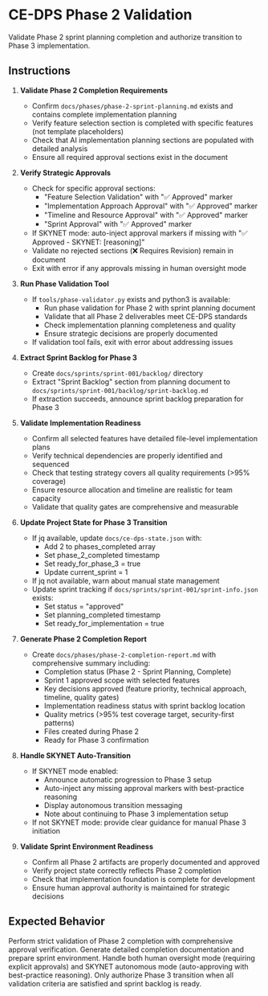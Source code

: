 # CE-DPS Phase 2 Validation

Validate Phase 2 sprint planning completion and authorize transition to Phase 3 implementation.

## Instructions

1. **Validate Phase 2 Completion Requirements**
   - Confirm `docs/phases/phase-2-sprint-planning.md` exists and contains complete implementation planning
   - Verify feature selection section is completed with specific features (not template placeholders)
   - Check that AI implementation planning sections are populated with detailed analysis
   - Ensure all required approval sections exist in the document

2. **Verify Strategic Approvals**
   - Check for specific approval sections:
     - "Feature Selection Validation" with "✅ Approved" marker
     - "Implementation Approach Approval" with "✅ Approved" marker  
     - "Timeline and Resource Approval" with "✅ Approved" marker
     - "Sprint Approval" with "✅ Approved" marker
   - If SKYNET mode: auto-inject approval markers if missing with "✅ Approved - SKYNET: [reasoning]"
   - Validate no rejected sections (❌ Requires Revision) remain in document
   - Exit with error if any approvals missing in human oversight mode

3. **Run Phase Validation Tool**
   - If `tools/phase-validator.py` exists and python3 is available:
     - Run phase validation for Phase 2 with sprint planning document
     - Validate that all Phase 2 deliverables meet CE-DPS standards
     - Check implementation planning completeness and quality
     - Ensure strategic decisions are properly documented
   - If validation tool fails, exit with error about addressing issues

4. **Extract Sprint Backlog for Phase 3**
   - Create `docs/sprints/sprint-001/backlog/` directory
   - Extract "Sprint Backlog" section from planning document to `docs/sprints/sprint-001/backlog/sprint-backlog.md`
   - If extraction succeeds, announce sprint backlog preparation for Phase 3

5. **Validate Implementation Readiness**
   - Confirm all selected features have detailed file-level implementation plans
   - Verify technical dependencies are properly identified and sequenced  
   - Check that testing strategy covers all quality requirements (>95% coverage)
   - Ensure resource allocation and timeline are realistic for team capacity
   - Validate that quality gates are comprehensive and measurable

6. **Update Project State for Phase 3 Transition**
   - If jq available, update `docs/ce-dps-state.json` with:
     - Add 2 to phases_completed array
     - Set phase_2_completed timestamp
     - Set ready_for_phase_3 = true
     - Update current_sprint = 1
   - If jq not available, warn about manual state management
   - Update sprint tracking if `docs/sprints/sprint-001/sprint-info.json` exists:
     - Set status = "approved"
     - Set planning_completed timestamp
     - Set ready_for_implementation = true

7. **Generate Phase 2 Completion Report**
   - Create `docs/phases/phase-2-completion-report.md` with comprehensive summary including:
     - Completion status (Phase 2 - Sprint Planning, Complete)
     - Sprint 1 approved scope with selected features
     - Key decisions approved (feature priority, technical approach, timeline, quality gates)
     - Implementation readiness status with sprint backlog location
     - Quality metrics (>95% test coverage target, security-first patterns)
     - Files created during Phase 2
     - Ready for Phase 3 confirmation

8. **Handle SKYNET Auto-Transition**
   - If SKYNET mode enabled:
     - Announce automatic progression to Phase 3 setup
     - Auto-inject any missing approval markers with best-practice reasoning
     - Display autonomous transition messaging
     - Note about continuing to Phase 3 implementation setup
   - If not SKYNET mode: provide clear guidance for manual Phase 3 initiation

9. **Validate Sprint Environment Readiness**
   - Confirm all Phase 2 artifacts are properly documented and approved
   - Verify project state correctly reflects Phase 2 completion
   - Check that implementation foundation is complete for development
   - Ensure human approval authority is maintained for strategic decisions

## Expected Behavior

Perform strict validation of Phase 2 completion with comprehensive approval verification. Generate detailed completion documentation and prepare sprint environment. Handle both human oversight mode (requiring explicit approvals) and SKYNET autonomous mode (auto-approving with best-practice reasoning). Only authorize Phase 3 transition when all validation criteria are satisfied and sprint backlog is ready.